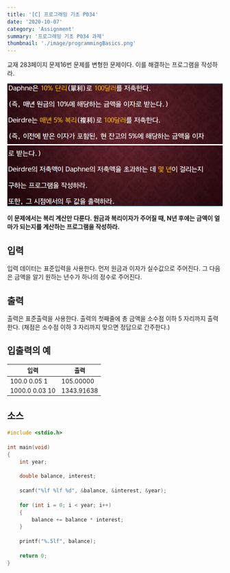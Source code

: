 ```yaml
---
title: '[C] 프로그래밍 기초 P034'
date: '2020-10-07'
category: 'Assignment'
summary: '프로그래밍 기초 P034 과제'
thumbnail: './image/programmingBasics.png'
---
```

교재 283페이지 문제16번 문제를 변형한 문제이다. 이를 해결하는 프로그램을 작성하라.

![Problem](./image/pba/p034-1.jpg)
![Problem](./image/pba/p034-2.jpg)

**이 문제에서는 복리 계산만 다룬다. 원금과 복리이자가 주어질 때, N년 후에는 금액이 얼마가 되는지를 계산하는 프로그램을 작성하라.**

## 입력
입력 데이터는 표준입력을 사용한다. 먼저 원금과 이자가 실수값으로 주어진다. 그 다음은 금액을 알기 원하는 년수가 하나의 정수로 주어진다.

## 출력
출력은 표준출력을 사용한다. 출력의 첫째줄에 총 금액을 소수점 이하 5 자리까지 출력한다. (채점은 소수점 이하 3 자리까지 맞으면 정답으로 간주한다.)


## 입출력의 예

|입력|출력|
|---|---|
|100.0 0.05 1|105.00000|
|1000.0 0.03 10|1343.91638|

## 소스

```c
#include <stdio.h>

int main(void)
{
    int year;
  
    double balance, interest;

    scanf("%lf %lf %d", &balance, &interest, &year);

    for (int i = 0; i < year; i++)
    {
        balance += balance * interest;
    }
	
    printf("%.5lf", balance);

    return 0;
}
```